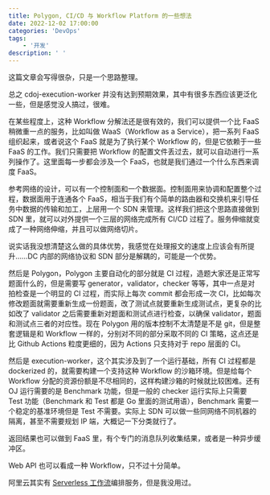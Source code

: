 ```yaml
---
title: Polygon, CI/CD 与 Workflow Platform 的一些想法
date: 2022-12-02 17:00:00
categories: 'DevOps'
tags:
	- '开发'
description: ' '
---
```


这篇文章会写得很杂，只是一个思路整理。

总之 cdoj-execution-worker 并没有达到预期效果，其中有很多东西应该更泛化一些，但是感觉没人搞过，很难。

在某些程度上，这种 Workflow 分解法还是很有效的，我们可以提供一个比 FaaS 稍微重一点的服务，比如叫做 WaaS（Workflow as a Service），把一系列 FaaS 组织起来，或者说这个 FaaS 就是为了执行某个 Workflow 的，但是它依赖于一些 FaaS 的工作。我们只需要把 Workflow 的配置文件丢过去，就可以自动进行一系列操作了。这里面每一步都会涉及一个 FaaS，也就是我们通过一个什么东西来调度 FaaS。

参考网络的设计，可以有一个控制面和一个数据面。控制面用来协调和配置整个过程，数据面用于连通各个 FaaS，相当于我们有个简单的路由器和交换机来引导任务中数据的传输和加工，上层用一个 SDN 来管理。这样我们把这个思路直接做到 SDN 里，就可以对外提供一个三层的网络完成所有 CI/CD 过程了。服务伸缩就变成了一种网络伸缩，并且可以做网络切片。

说实话我没想清楚这么做的具体优势，我感觉在处理报文的速度上应该会有所提升……DC 内部的网络协议和 SDN 部分是解耦的，可能是一个优势。

然后是 Polygon，Polygon 主要自动化的部分就是 CI 过程，造题大家还是正常写题面什么的，但是需要写 generator，validator，checker 等等，其中一点是对拍检查是一个明显的 CI 过程，而实际上每次 commit 都会形成一次 CI，比如每次修改题面就需要重新生成一份题面，改了测试点就要重新生成测试点，更复杂的比如改了 validator 之后需要重新对题面和测试点进行检查，以确保 validator，题面和测试点三者的对应性。现在 Polygon 用的版本控制不太清楚是不是 git，但是整套逻辑是和 Workflow 一样的，分别对不同的部分采取不同的 CI 策略，这点还是比 Github Actions 粒度更细的，因为 Actions 只支持对于 repo 层面的 CI。

然后是 execution-worker，这个其实涉及到了一个运行基础，所有 CI 过程都是 dockerized 的，就需要构建一个支持这种 Workflow 的沙箱环境。但是给每个 Workflow 分配的资源份额是不尽相同的，这样构建沙箱的时候就比较困难。还有 OJ 运行需要的是 Benchmark 功能，但是一般的 checker 运行实际上只需要 Test 功能（Benchmark 和 Test 都是 Go 里面的测试用语），Benchmark 需要一个稳定的基准环境但是 Test 不需要。实际上 SDN 可以做一些同网络不同机器的隔离，甚至不需要规划 IP 端，大概记一下分类就行了。

返回结果也可以做到 FaaS 里，有个专门的消息队列收集结果，或者是一种异步缓冲区。

Web API 也可以看成一种 Workflow，只不过十分简单。

阿里云其实有 [Serverless 工作流](https://cn.aliyun.com/product/aliware/fnf)编排服务，但是我没用过。
